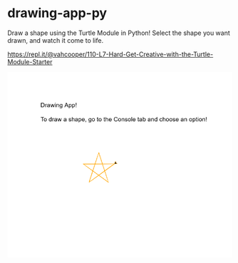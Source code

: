 # drawing-app-py
Draw a shape using the Turtle Module in Python!
Select the shape you want drawn, and watch it come to life.

https://repl.it/@vahcooper/110-L7-Hard-Get-Creative-with-the-Turtle-Module-Starter

![](draw_a_star.png)
